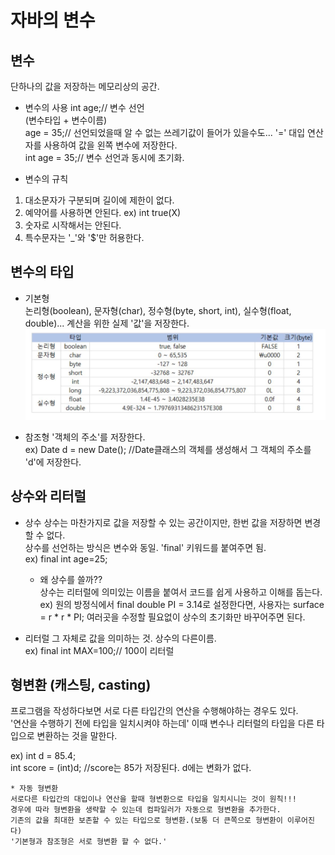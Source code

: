 # 자바의 변수
## 변수  
단하나의 값을 저장하는 메모리상의 공간.   
* 변수의 사용
int age;// 변수 선언  
(변수타입 + 변수이름)   
age = 35;// 선언되었을때 알 수 없는 쓰레기값이 들어가 있을수도... '=' 대입 연산자를 사용하여 값을 왼쪽 변수에 저장한다.  
int age = 35;// 변수 선언과 동시에 초기화.  

* 변수의 규칙
1. 대소문자가 구분되며 길이에 제한이 없다.  
2. 예약어를 사용하면 안된다. ex) int true(X)  
3. 숫자로 시작해서는 안된다.  
4. 특수문자는 '_'와 '$'만 허용한다.  

## 변수의 타입
* 기본형  
논리형(boolean), 문자형(char), 정수형(byte, short, int), 실수형(float, double)... 계산을 위한 실제 '값'을 저장한다.  
![img](https://github.com/eunchae0280/StudyWithMe/blob/eunch/doc/image/primitiveType.JPG)  

* 참조형
'객체의 주소'를 저장한다.  
ex) Date d = new Date(); //Date클래스의 객체를 생성해서 그 객체의 주소를 'd'에 저장한다.  

## 상수와 리터럴
* 상수
상수는 마찬가지로 값을 저장할 수 있는 공간이지만, 한번 값을 저장하면 변경할 수 없다.  
상수를 선언하는 방식은 변수와 동일. 'final' 키워드를 붙여주면 됨.  
ex) final int age=25;  
	* 왜 상수를 쓸까??  
	상수는 리터럴에 의미있는 이름을 붙여서 코드를 쉽게 사용하고 이해를 돕는다.  
	ex) 원의 방정식에서 final double PI = 3.14로 설정한다면, 사용자는 surface = r * r * PI; 여러곳을 수정할 필요없이 상수의 초기화만 바꾸어주면 된다.  

* 리터럴
그 자체로 값을 의미하는 것. 상수의 다른이름.  
ex) final int MAX=100;// 100이 리터럴  

## 형변환 (캐스팅, casting)
프로그램을 작성하다보면 서로 다른 타입간의 연산을 수행해야하는 경우도 있다.   
'연산을 수행하기 전에 타입을 일치시켜야 하는데' 이때 변수나 리터럴의 타입을 다른 타입으로 변환하는 것을 말한다.  

ex) int d = 85.4;  
	int score = (int)d; //score는 85가 저장된다. d에는 변화가 없다.    
	
	* 자동 형변환
	서로다른 타입간의 대입이나 연산을 할때 형변환으로 타입을 일치시니는 것이 원칙!!!  
	경우에 따라 형변환을 생략할 수 있는데 컴파일러가 자동으로 형변환을 추가한다.  
	기존의 값을 최대한 보존할 수 있는 타입으로 형변환.(보통 더 큰쪽으로 형변환이 이루어진다)  
	'기본형과 참조형은 서로 형변환 할 수 없다.'  
